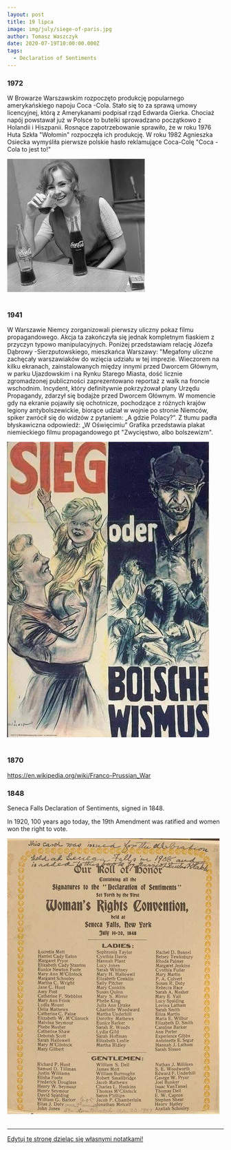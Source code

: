 ```yaml
---
layout: post
title: 19 lipca
image: img/july/siege-of-paris.jpg
author: Tomasz Waszczyk
date: 2020-07-19T10:00:00.000Z
tags:
  - Declaration of Sentiments
---
```


### 1972

W Browarze Warszawskim rozpoczęto produkcję popularnego amerykańskiego napoju Coca -Cola.
Stało się to za sprawą umowy licencyjnej, którą z Amerykanami podpisał rząd Edwarda Gierka.
Chociaż napój powstawał już w Polsce to butelki sprowadzano początkowo z Holandii i Hiszpanii. Rosnące zapotrzebowanie sprawiło, że w roku 1976 Huta Szkła "Wołomin" rozpoczęła ich produkcję.
W roku 1982 Agnieszka Osiecka wymyśliła pierwsze polskie hasło reklamujące Coca-Colę "Coca -Cola to jest to!"

<img src="./img/july/cocacolatojestto.jpg"><br><br>

### 1941

W Warszawie Niemcy zorganizowali pierwszy uliczny pokaz filmu propagandowego. Akcja ta zakończyła się jednak kompletnym fiaskiem z przyczyn typowo manipulacyjnych.
Poniżej przedstawiam relację Józefa Dąbrowy -Sierzputowskiego, mieszkańca Warszawy:
"Megafony uliczne zachęcały warszawiaków do wzięcia udziału w tej imprezie. Wieczorem na kilku ekranach, zainstalowanych między innymi przed Dworcem Głównym, w parku Ujazdowskim i na Rynku Starego Miasta, dość licznie zgromadzonej publiczności zaprezentowano reportaż z walk na froncie wschodnim. Incydent, który definitywnie pokrzyżował plany Urzędu Propagandy, zdarzył się bodajże przed Dworcem Głównym. W momencie gdy na ekranie pojawiły się ochotnicze, pochodzące z różnych krajów legiony antybolszewickie, biorące udział w wojnie po stronie Niemców, spiker zwrócił się do widzów z pytaniem: „A gdzie Polacy?”. Z tłumu padła błyskawiczna odpowiedź: „W Oświęcimiu”
Grafika przedstawia plakat niemieckiego filmu propagandowego pt "Zwycięstwo, albo bolszewizm".

<img src="./img/july/propagandabolszewicka.jpg"><br><br>

### 1870

https://en.wikipedia.org/wiki/Franco-Prussian_War

### 1848

Seneca Falls Declaration of Sentiments, signed in 1848.

In 1920, 100 years ago today, the 19th Amendment was ratified and women won the right to vote.

<img src="./img/july/women.jpeg"><br><br>

---

<a href="https://github.com/TomaszWaszczyk/historia.waszczyk.com/edit/master/src/content/july-19.md" target="_blank">Edytuj tę stronę dzieląc się własnymi notatkami!</a>
